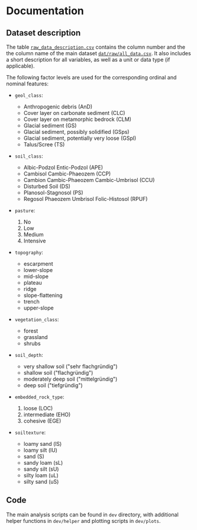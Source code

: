 # Documentation

## Dataset description

The table [`raw_data_description.csv`](./raw_data_description.csv) contains the column number and the the column name of the main dataset [`dat/raw/all_data.csv`](../dat/raw/all_data.csv). It also includes a short description for all variables, as well as a unit or data type (if applicable).

The following factor levels are used for the corresponding ordinal and nominal features:

- `geol_class`:
    - Anthropogenic debris (AnD)
    - Cover layer on carbonate sediment (CLC)
    - Cover layer on metamorphic bedrock (CLM)
    - Glacial sediment (GS)
    - Glacial sediment, possibly solidified (GSps)
    - Glacial sediment, potentially very loose (GSpl)
    - Talus/Scree (TS)

- `soil_class`:
    - Albic-Podzol Entic-Podzol (APE)
    - Cambisol Cambic-Phaeozem (CCP)
    - Cambion Cambic-Phaeozem Cambic-Umbrisol (CCU)
    - Disturbed Soil (DS)
    - Planosol-Stagnosol (PS)
    - Regosol Phaeozem Umbrisol Folic-Histosol (RPUF)

- `pasture`:
    1. No
    2. Low
    3. Medium
    4. Intensive

- `topography`:
    - escarpment
    - lower-slope
    - mid-slope
    - plateau
    - ridge
    - slope-flattening
    - trench
    - upper-slope

- `vegetation_class`:
    - forest
    - grassland
    - shrubs

- `soil_depth`:
    - very shallow soil ("sehr flachgründig")
    - shallow soil ("flachgründig")
    - moderately deep soil ("mittelgründig")
    - deep soil ("tiefgründig")

- `embedded_rock_type`:
    1. loose (LOC)
    2. intermediate (EHO)
    3. cohesive (EGE)

- `soiltexture`:
    - loamy sand (lS)
    - loamy silt (lU)
    - sand (S)
    - sandy loam (sL)
    - sandy silt (sU)
    - silty loam (uL)
    - silty sand (uS)

## Code

The main analysis scripts can be found in `dev` directory, with additional helper functions in `dev/helper` and plotting scripts in `dev/plots`.
